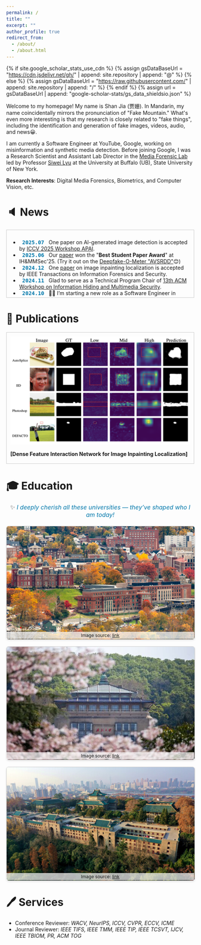 ```yaml
---
permalink: /
title: ""
excerpt: ""
author_profile: true
redirect_from: 
  - /about/
  - /about.html
---
```


{% if site.google_scholar_stats_use_cdn %}
{% assign gsDataBaseUrl = "https://cdn.jsdelivr.net/gh/" | append: site.repository | append: "@" %}
{% else %}
{% assign gsDataBaseUrl = "https://raw.githubusercontent.com/" | append: site.repository | append: "/" %}
{% endif %}
{% assign url = gsDataBaseUrl | append: "google-scholar-stats/gs_data_shieldsio.json" %}

<span class='anchor' id='about-me'></span>

Welcome to my homepage! My name is Shan Jia (贾姗). In Mandarin, my name coincidentally mirrors the pronunciation of "Fake Mountain." What's even more interesting is that my research is closely related to "fake things", including the identification and generation of fake images, videos, audio, and news😀.

I am currently a Software Engineer at YouTube, Google, working on misinformation and synthetic media detection. Before joining Google, I was a Research Scientist and Assistant Lab Director in the [Media Forensic Lab](https://ubmdfl.cse.buffalo.edu/) led by Professor [Siwei Lyu](https://cse.buffalo.edu/~siweilyu/index.html) at the University at Buffalo (UB), State University of New York.

**Research Interests**: Digital Media Forensics, Biometrics, and Computer Vision, etc.

# 🔈 News 
<div style="max-height:160px; overflow-y:auto; border:1px solid #ccc; padding:10px;">
<ul>
<li><span style="background-color: transparent; font-size: 14px; color: #0077aa; font-weight: bold; padding: 3px 8px; border-radius: 50px; font-family: monospace;">2025.07</span> One paper on AI-generated image detection is accepted by <a href="https://sites.google.com/berkeley.edu/apai-iccv2025/">ICCV 2025 Workshop APAI</a>.</li>
<li><span style="background-color: transparent; font-size: 14px; color: #0077aa; font-weight: bold; padding: 3px 8px; border-radius: 50px; font-family: monospace;">2025.06</span> Our <a href="https://dl.acm.org/doi/pdf/10.1145/3733102.3733133">paper</a> won the "<strong>Best Student Paper Award</strong>" at IH&MMSec'25. (Try it out on the <a href="https://zinc.cse.buffalo.edu/ubmdfl/deep-o-meter/landing_page">Deepfake-O-Meter "AVSRDD"</a>😊)</li>
<li><span style="background-color: transparent; font-size: 14px; color: #0077aa; font-weight: bold; padding: 3px 8px; border-radius: 50px; font-family: monospace;">2024.12</span> One <a href="https://arxiv.org/pdf/2408.02191">paper</a> on image inpainting localization is accepted by IEEE Transactions on Information Forensics and Security.</li>
<li><span style="background-color: transparent; font-size: 14px; color: #0077aa; font-weight: bold; padding: 3px 8px; border-radius: 50px; font-family: monospace;">2024.11</span> Glad to serve as a Technical Program Chair of <a href="https://www.ihmmsec.org/">13th ACM Workshop on Information Hiding and Multimedia Security</a>.</li>
<li><span style="background-color: transparent; font-size: 14px; color: #0077aa; font-weight: bold; padding: 3px 8px; border-radius: 50px; font-family: monospace;">2024.10</span> 🎉🎉 I’m starting a new role as a Software Engineer in YouTube at Google!</li>
<li><span style="background-color: transparent; font-size: 14px; color: #0077aa; font-weight: bold; padding: 3px 8px; border-radius: 50px; font-family: monospace;">2024.09</span> One <a href="https://arxiv.org/pdf/2406.00985">paper</a> on multi-aspect text-driven image editing is accepted by NeurIPS 2024.</li>
<li><span style="background-color: transparent; font-size: 14px; color: #0077aa; font-weight: bold; padding: 3px 8px; border-radius: 50px; font-family: monospace;">2024.07</span> Glad to serve <a href="https://ieeexplore.ieee.org/xpl/conhome/10672516/proceeding">The 20th IEEE AVSS 2024</a> as a Publication Chair.</li>
<li><span style="background-color: transparent; font-size: 14px; color: #0077aa; font-weight: bold; padding: 3px 8px; border-radius: 50px; font-family: monospace;">2024.04</span> Glad to be featured on Buffalo News: <a href="https://buffalonews.com/news/local/business/schumer-ub-tout-buffalos-ai-opportunity-as-nations-top-scientist-visits/article_09fa6c48-f11f-11ee-90cc-73d65e6fecf9.html">link</a>.</li>
<li><span style="background-color: transparent; font-size: 14px; color: #0077aa; font-weight: bold; padding: 3px 8px; border-radius: 50px; font-family: monospace;">2024.04</span> One <a href="https://openaccess.thecvf.com/content/CVPR2024W/WMF/papers/Jia_Can_ChatGPT_Detect_DeepFakes_A_Study_of_Using_Multimodal_Large_CVPRW_2024_paper.pdf">paper</a> on using ChatGPT-4V for Deepfake face detection is accepted by CVPR2024 Workshop on Media Forensics (<a href="https://github.com/shanface33/GPT4MF_UB">link</a>).</li>
<li><span style="background-color: transparent; font-size: 14px; color: #0077aa; font-weight: bold; padding: 3px 8px; border-radius: 50px; font-family: monospace;">2024.03</span> Two papers are accepted by ICME 2024 <strong>Oral</strong>. Congratulations to Soumyya and Yu!</li>
<li><span style="background-color: transparent; font-size: 14px; color: #0077aa; font-weight: bold; padding: 3px 8px; border-radius: 50px; font-family: monospace;">2024.02</span> Glad to give a talk on Deepfake video detection, invited by <a href="https://realitydefender.com/">Reality Defender</a>.</li>
<li><span style="background-color: transparent; font-size: 14px; color: #0077aa; font-weight: bold; padding: 3px 8px; border-radius: 50px; font-family: monospace;">2024.01</span> I was interviewed by <a href="https://futurumcareers.com/">Futurum Careers, UK</a> together with Prof. Siwei Lyu (<a href="https://futurumcareers.com/Issue-24.pdf">link1</a>, <a href="https://futurumcareers.com/detecting-deepfakes-how-can-we-ensure-that-generative-ai-is-used-for-good">link2</a>).</li>
<li><span style="background-color: transparent; font-size: 14px; color: #0077aa; font-weight: bold; padding: 3px 8px; border-radius: 50px; font-family: monospace;">2024.01</span> One <a href="https://openreview.net/pdf?id=Ny150AblPu">paper</a> on uncovering text-image inconsistency is accepted by ICLR 2024 (<a href="https://www.youtube.com/watch?v=FjI-z3kte4U">video</a>).</li>
<li><span style="background-color: transparent; font-size: 14px; color: #0077aa; font-weight: bold; padding: 3px 8px; border-radius: 50px; font-family: monospace;">2023.10</span> One <a href="https://openaccess.thecvf.com/content/WACV2024/papers/Ju_Improving_Fairness_in_Deepfake_Detection_WACV_2024_paper.pdf">paper</a> on improving fairness in deepfake detection is accepted by WACV 2024 (<a href="https://github.com/littlejuyan/DF_Fairness"><strong>Code</strong></a>, <a href="https://www.buffalo.edu/ubnow/stories/2024/01/lyu-deepfake-bias.html">news report by UBNow</a>).</li>
<li><span style="background-color: transparent; font-size: 14px; color: #0077aa; font-weight: bold; padding: 3px 8px; border-radius: 50px; font-family: monospace;">2023.09</span> One <a href="https://arxiv.org/pdf/2310.03827">paper</a> on audio-visual deepfake detection is accepted by MIT IEEE Undergraduate Research Technology Conference. Congratulations to Sneha Muppalla (a senior high school student)!</li>
<li><span style="background-color: transparent; font-size: 14px; color: #0077aa; font-weight: bold; padding: 3px 8px; border-radius: 50px; font-family: monospace;">2023.08</span> One <a href="https://www.sciencedirect.com/science/article/abs/pii/S0924271623002320">paper</a> on street view imagery analysis is accepted by ISPRS Journal of Photogrammetry and Remote Sensing.</li>
<li><span style="background-color: transparent; font-size: 14px; color: #0077aa; font-weight: bold; padding: 3px 8px; border-radius: 50px; font-family: monospace;">2023.08</span> 🎉🎉 I’m starting a new position as Assistant Lab Director at <a href="https://ubmdfl.cse.buffalo.edu/">UB Media Forensic Lab (UB MDFL)</a>! </li>
<li><span style="background-color: transparent; font-size: 14px; color: #0077aa; font-weight: bold; padding: 3px 8px; border-radius: 50px; font-family: monospace;">2023.08</span> One <a href="https://arxiv.org/pdf/2211.08615">paper</a>  on image forgery detection is accepted by IEEE Transactions on Multimedia.</li>
<li><span style="background-color: transparent; font-size: 14px; color: #0077aa; font-weight: bold; padding: 3px 8px; border-radius: 50px; font-family: monospace;">2023.04</span> Two papers are accepted by CVPR2023 Workshop on Media Forensics (WMF). Autosplice dataset has been released (<a href="https://github.com/shanface33/AutoSplice_Dataset">link</a>)!</li>
<li><span style="background-color: transparent; font-size: 14px; color: #0077aa; font-weight: bold; padding: 3px 8px; border-radius: 50px; font-family: monospace;">2022.11</span> One <a href="https://pdf.sciencedirectassets.com/271826/1-s2.0-S0924271622X00129/1-s2.0-S0924271622003021/am.pdf?X-Amz-Security-Token=IQoJb3JpZ2luX2VjENj%2F%2F%2F%2F%2F%2F%2F%2F%2F%2FwEaCXVzLWVhc3QtMSJGMEQCIDPfGZpjp9ypeaJS40PVN5UVojBfPMacghBOZyPpGhcjAiBw45g%2F%2FNE7j4B8KvKjJwHZEo%2FltbDtaEok3KQyI4DDdCq7BQjg%2F%2F%2F%2F%2F%2F%2F%2F%2F%2F8BEAUaDDA1OTAwMzU0Njg2NSIMS60MOPpYfLCiQ5wFKo8FgM0MftXLmNXSB6E6KgCjOU26FFihWV3Dolc4GJCiqI%2By%2Bz%2F5aDhfaLUM03wvwvKfakXtJbdR76qiT1U%2FL%2BE3sfADTYlH%2B9CJOaS6u9AcSc6Qt4qdj5ReVMg%2B3wjPbPEaFW1oWnAFRnwVVFpFu8Zjsrfct4vB%2FqVUO8TE6c1qTgLFpjtztKUaVJ1yVSP4DndMglBF7yGHH9LId3ecdvDKagfLk2hccur44Qd3jtgawOYnq29JetNUxHAygueVL3cn%2BPwUSi9%2Bao9h%2FB9hgcIbazYUYVOe0%2Fp6oJbBW9oXkgHJaxedO%2Fsl6fQRImApJEuX1bzuk4gXMOxiDX3vwIVEV2GJzN4Taux44g9Tx%2BwH2kM5XUFPShS3wbBbQo5UmnlVAWjPVC0gQYC%2Bzu7aSOtfoGZ5fX%2B%2B9Xwkinxp7iUYOI8BV03t9ijZQWIGpaNCthGeIssypf9kLftfLqzSAwaA24YEnjMmlbnGP5m%2BibqEE9CRBeFntMdwXqEzG4SimL%2BsgUuRrjs8h3zgZoqbBaCE13Cu%2FmxfEkZ9QTJAUMWReqbTwjhgsIPFBUb8wFsiG3Vbe9lYHuN2K7l1tBiLnWovxk3mtlQkjKJUDI4NM87n4Pgp%2FetFgsuHR8KLMFNNH5s%2B8sxJrYTTyVQuSJYZ%2FKNlvsL%2FSfdTroepHkaIgwAvNWhihluqbByZ07tLwPHCegL4Gs%2BGU1peql7s3FweS7RkV3avo1L72NBt9b9JlPLOIeiolV1m67LoFSI4dDYrfEychtNZWbG2eLKN57LUaTxdPtfR3yc87%2FO0xeIQfQHzdhsXo1lMvpCMWBENg8lb5fv0aoyC3kiTBRhGtHedBlFgIN14gCcPmflowGI0zSKGtzC3tMbDBjqyAYci02Av6Ht1b68dD%2Baz7FTwmByHppLJDl4c5L763KTgEYJzXXxALJqRexgSV8MihBQ2eI8ggVxg%2F%2F2%2Byyejd2Iy6D8aoogltp%2Bdx9o9W%2F5Yaog3wg07PwKLPA6Lc3l54uMt5i06c3e0BowCfsVBCsq2Ti%2Fd9JKmVOSN9OQCjFTBeTFR%2B8yxNJp%2BxstZgYrbum7qp%2FAL1%2FiwfVzsExcTBEdb6cauPKgRCUd%2BKFuRSJLyu%2FY%3D&X-Amz-Algorithm=AWS4-HMAC-SHA256&X-Amz-Date=20250712T002953Z&X-Amz-SignedHeaders=host&X-Amz-Expires=300&X-Amz-Credential=ASIAQ3PHCVTY366K57TR%2F20250712%2Fus-east-1%2Fs3%2Faws4_request&X-Amz-Signature=19d880be10f1844c3b46e19310aa4bbd4232a5c447b95040f72588511aef7956&hash=fea9f0dd61dd708c42411082d43c4861819d25f696f7d190c1a780a9325ccc69&host=68042c943591013ac2b2430a89b270f6af2c76d8dfd086a07176afe7c76c2c61&pii=S0924271622003021&tid=pdf-90710799-85f1-409a-86f0-f04e52ed3393&sid=1b17576a645893414a29e5c-52c7144ad968gxrqa&type=client">paper</a> on street view image inpainting is accepted by ISPRS Journal of Photogrammetry and Remote Sensing (IF: 12.2).</li>
<li><span style="background-color: transparent; font-size: 14px; color: #0077aa; font-weight: bold; padding: 3px 8px; border-radius: 50px; font-family: monospace;">2022.06</span> Two papers on Media Forensics are accepted by ICIP 2022.</li>
<li><span style="background-color: transparent; font-size: 14px; color: #0077aa; font-weight: bold; padding: 3px 8px; border-radius: 50px; font-family: monospace;">2022.01</span> One <a href="https://www.albany.edu/faculty/mchang2/files/2022_05_ICASSP_De-Contextualization.pdf">paper</a> on Image-text De-contextualization Detection is accepted by ICASSP 2022.</li>
<li><span style="background-color: transparent; font-size: 14px; color: #0077aa; font-weight: bold; padding: 3px 8px; border-radius: 50px; font-family: monospace;">2021.12</span> Glad to give a keynote speech on Deepfakes at <a href="https://mfc.nist.gov/workshop">Open Media Forensics Challenge (OpenMFC) 2020-2021 Workshop</a>.</li>
<li><span style="background-color: transparent; font-size: 14px; color: #0077aa; font-weight: bold; padding: 3px 8px; border-radius: 50px; font-family: monospace;">2021.10</span> I joined <a href="https://infocamp.ischool.berkeley.edu/">UC Berkeley InforCamp</a> Deepfake Panel as a speaker.</li>
<li><span style="background-color: transparent; font-size: 14px; color: #0077aa; font-weight: bold; padding: 3px 8px; border-radius: 50px; font-family: monospace;">2021.06</span> 🎉🎉 I defended my Ph.D. dissertation on face spoofing detection and will join UB as a Post-Doctoral Researcher.</li>
<li><span style="background-color: transparent; font-size: 14px; color: #0077aa; font-weight: bold; padding: 3px 8px; border-radius: 50px; font-family: monospace;">2020.12</span> 🎉🎉 I joined <a href="http://www.lmars.whu.edu.cn/Upload/1608014392.pdf">2020 International Graduate Workshop on GeoInformatics</a>, and won the Excellent Presentation Award (1/11).</li>
</ul>
</div>


# 📝 Publications
<div style="max-height: 330px; overflow-y: auto; border: 1px solid #ccc; padding: 10px;">

<div class='paper-box'>
    <div class='paper-box-image'>
      <div>
        <img src='images/tifs25.png' alt="sym" width="100%">
      </div>
    </div>
<div class='paper-box-text' markdown="1">

**[Dense Feature Interaction Network for Image Inpainting Localization]**

 Ye Yao, Tingfeng Han, <u>Shan Jia*</u>, Siwei Lyu

IEEE Transactions on Information Forensics and Security, TIFS'25, [**Paper**](https://arxiv.org/pdf/2408.02191), [**Code**](https://github.com/Boombb/DeFI-Net_Inpainting)
</div>
</div>

<div class='paper-box'>
    <div class='paper-box-image'>
      <div>
        <img src='images/Neurips24.png' alt="sym" width="100%">
      </div>
    </div>
<div class='paper-box-text' markdown="1">

**[ParallelEdits: Efficient Multi-Aspect Text-Driven Image Editing with Attention Grouping]**

 Mingzhen Huang, Jialing Cai, <u>Shan Jia</u>, Vishnu Suresh Lokhande, Siwei Lyu

The Thirty-eighth Annual Conference on Neural Information Processing Systems, NeurIPS'24, [**Paper**](https://proceedings.neurips.cc/paper_files/paper/2024/file/2847043899e1171183ceadf86bdbb280-Paper-Conference.pdf), [**Project**](https://www.mingzhenhuang.com/projects/ParallelEdits.html), [**Code**](https://github.com/Mingzhen-Huang/ParallelEdits)
</div>
</div>

<div class='paper-box'>
    <div class='paper-box-image'>
      <div>
        <img src='images/WMF24.png' alt="sym" width="100%">
      </div>
    </div>
<div class='paper-box-text' markdown="1">

**[Can Chatgpt Detect Deepfakes? A Study of Using Multimodal Large Language Models for Media Forensics]**

<u>Shan Jia</u>, Reilin Lyu, Kangran Zhao, Yize Chen, Zhiyuan Yan, Yan Ju, Chuanbo Hu, Xin Li, Baoyuan Wu, Siwei Lyu

Workshop on Media Forensics, CVPR2024, [**Paper**](https://openaccess.thecvf.com/content/CVPR2024W/WMF/papers/Jia_Can_ChatGPT_Detect_DeepFakes_A_Study_of_Using_Multimodal_Large_CVPRW_2024_paper.pdf), [**Code**](https://github.com/shanface33/GPT4MF_UB)
</div>
</div>

<div class='paper-box'>
    <div class='paper-box-image'>
      <div>
        <img src='images/ICLR_24.png' alt="sym" width="100%">
      </div>
    </div>
<div class='paper-box-text' markdown="1">

**[Exposing Text-Image Inconsistency Using Diffusion Models]**

 Mingzhen Huang, <u>Shan Jia</u>, Zhou Zhou, Yan Ju, Jialing Cai, Siwei Lyu

The Twelfth International Conference on Learning Representations, ICLR'24, [**Paper**](https://openreview.net/pdf?id=Ny150AblPu), [**Code**](https://mingzhenhuang.com/projects/InconsisDet.html), [**Video**](https://www.youtube.com/watch?v=FjI-z3kte4U)
</div>
</div>

<div class='paper-box'>
    <div class='paper-box-image'>
      <div>
        <img src='images/TMM_23.png' alt="sym" width="100%">
      </div>
    </div>
<div class='paper-box-text' markdown="1">

**[GLFF: Global and Local Feature Fusion for AI-synthesized Image Detection]**

Yan Ju, <u>Shan Jia</u>, Jialing Cai, Haiying Guan, Siwei Lyu

IEEE Transactions on Multimedia, TMM'23, [**Paper**](https://ieeexplore.ieee.org/abstract/document/10246417), [**Code**](https://github.com/littlejuyan/GLFF)
</div>
</div>

<div class='paper-box'>
    <div class='paper-box-image'>
      <div>
        <img src='images/AutoS_23.png' alt="sym" width="100%">
      </div>
    </div>
<div class='paper-box-text' markdown="1">
  
**[AutoSplice: A Text-prompt Manipulated Image Dataset for Media Forensics]**

<u>Shan Jia</u>, Mingzhen Huang, Zhou Zhou, Yan Ju, Jialing Cai, Siwei Lyu

Workshop on Media Forensics, CVPR2023, [**Paper**](https://openaccess.thecvf.com/content/CVPR2023W/WMF/papers/Jia_AutoSplice_A_Text-Prompt_Manipulated_Image_Dataset_for_Media_Forensics_CVPRW_2023_paper.pdf), [**Dataset**](https://github.com/shanface33/AutoSplice_Dataset)

</div>
</div>

<div class='paper-box'>
    <div class='paper-box-image'>
      <div>
        <img src='images/ISPRS_23.png' alt="sym" width="100%">
      </div>
    </div>
<div class='paper-box-text' markdown="1">
  
**[UPDExplainer: an Interpretable Transformer-based Framework for Urban Physical Disorder Detection Using Street View Imagery]**

Chuanbo Hu, <u>Shan Jia*</u>, Fan Zhang, Changjiang Xiao, Mindi Ruan, Jacob Thrasher, and Xin Li

ISPRS Journal of Photogrammetry and Remote Sensing, ISPRS-J'23 [**Paper**](https://www.sciencedirect.com/science/article/abs/pii/S0924271622003021)

</div>
</div>

<div class='paper-box'>
    <div class='paper-box-image'>
      <div>
        <img src='images/DFDM_21.png' alt="sym" width="100%">
      </div>
    </div>
<div class='paper-box-text' markdown="1">

**[Model Attribution of Face-swap Deepfake Videos]**

<u>Shan Jia</u>, Xin Li, Siwei Lyu

2022 IEEE International Conference on Image Processing, ICIP'22, [**Paper**](https://arxiv.org/pdf/2202.12951.pdf), [**Code, Dataset**](https://github.com/shanface33/Deepfake_Model_Attribution)

</div>
</div>

<div class='paper-box'>
    <div class='paper-box-image'>
      <div>
        <img src='images/ISPRSJ_22.png' alt="sym" width="100%">
      </div>
    </div>
<div class='paper-box-text' markdown="1">

**[A Saliency-Guided Street View Image Inpainting Framework for Efficient Last-Meters Wayfinding]**

Chuanbo Hu, <u>Shan Jia*</u>, Fan Zhang, Xin Li

ISPRS Journal of Photogrammetry and Remote Sensing, ISPRS-J'22, [**PDF**](https://www.sciencedirect.com/science/article/abs/pii/S0924271623002320), [**Code**](https://github.com/shanface33/saliency_last_way_finding)

</div>
</div>

<div class='paper-box'>
    <div class='paper-box-image'>
      <div>
        <img src='images/FBC_20.png' alt="sym" width="100%">
      </div>
    </div>
<div class='paper-box-text' markdown="1">

**[3D face anti-spoofing with factorized bilinear coding]**

<u>Shan Jia</u>, Xin Li, Chuanbo Hu, Guodong Guo, Zhengquan Xu

IEEE Transactions on Circuits and Systems for Video Technology, TCSVT'20, [**Paper**](https://arxiv.org/pdf/2005.06514.pdf), [**Dataset**](https://github.com/shanface33/Wax_Figure_Face_DB)

</div>
</div>
</div>


# 🎓 Education
<div align="center" style="font-size:16px; color:#555; margin-bottom:20px;">
✨ <em style="color:#0077aa;">I deeply cherish all these universities — they’ve shaped who I am today!</em>
</div>

<style>
.education-grid {
  display: grid;
  grid-template-columns: repeat(auto-fit, minmax(300px, 1fr));
  gap: 20px;
  max-width: 1600px;
  margin: 0 auto;
}

.education-card {
  perspective: 1000px;
  width: 100%;
  aspect-ratio: 5 / 3;
  position: relative;
}

.education-inner {
  position: relative;
  width: 100%;
  height: 100%;
  text-align: center;
  transition: transform 0.8s;
  transform-style: preserve-3d;
}

.education-card:hover .education-inner {
  transform: rotateY(180deg);
}

.education-front,
.education-back {
  position: absolute;
  top: 0;
  left: 0;
  width: 100%;
  height: 100%;
  backface-visibility: hidden;
  border: 1px solid #ccc;
  border-radius: 6px;
  overflow: hidden;
  box-shadow: 0 2px 5px rgba(0,0,0,0.1);
}

.education-front img {
  width: 100%;
  height: 100%;
  object-fit: cover;
  display: block;
}

.image-source {
  position: absolute;
  bottom: 0;
  left: 0;
  right: 0;
  background: rgba(255, 255, 255, 0.7);
  font-size: 12px;
  text-align: center;
  padding: 2px 4px;
  z-index: 2; 
}

.education-back {
  background-color: #fff;
  color: #333;
  transform: rotateY(180deg);
  display: flex;
  justify-content: center;
  align-items: center;
  padding: 15px;
  box-sizing: border-box;
  font-size: 14px;
  line-height: 1.4;
  text-align: center;
}
</style>

<div class="education-grid">

<div class="education-card">
  <div class="education-inner">
    <div class="education-front">
      <img src="images/wvu.jpeg" alt="WVU">
    </div>
    <div class="education-back">
      2017.10 - 2021.06<br>
      Visiting Ph.D.<br>
      <a href="https://lcsee.statler.wvu.edu/" target="_blank">
        Department of Computer Science and Electrical Engineering<br>
        West Virginia University, USA
      </a>
    </div>
  </div>
  <div class="image-source">
    Image source: <a href="https://wvutoday.wvu.edu/stories/2023/11/17/new-majors-medical-breakthrough-signal-success-for-wvu" target="_blank">link</a>
  </div>
</div>

<div class="education-card">
  <div class="education-inner">
    <div class="education-front">
      <img src="images/whu2.jpg" alt="WHU">
    </div>
    <div class="education-back">
      2014.09 - 2021.06<br>
      MD-PhD<br>
      <a href="http://www.lmars.whu.edu.cn/en" target="_blank">
        State Key Laboratory of Information Engineering in Surveying, Mapping, and Remote Sensing<br>
        Wuhan University, China
      </a>
    </div>
  </div>
  <div class="image-source">
    Image source: <a href="https://intlaffairs.hku.hk/programmes/wuhan-university-exchange-programme" target="_blank">link</a>
  </div>
</div>

<div class="education-card">
  <div class="education-inner">
    <div class="education-front">
      <img src="images/whu.jpg" alt="WHU">
    </div>
    <div class="education-back">
      2010.09 - 2014.06<br>
      Bachelor<br>
      <a href="http://eis.whu.edu.cn/indexone.shtml" target="_blank">
        Electronic Information School<br>
        Wuhan University, China
      </a>
    </div>
  </div>
  <div class="image-source">
    Image source: <a href="https://en.wikipedia.org/wiki/Early_buildings_of_Wuhan_University" target="_blank">link</a>
  </div>
</div>

</div>


# 🖊 Services
- Conference Reviewer: *WACV, NeurIPS, ICCV, CVPR, ECCV, ICME*
- Journal Reviewer: *IEEE TIFS, IEEE TMM, IEEE TIP, IEEE TCSVT, IJCV, IEEE TBIOM, PR, ACM TOG*


<div align="center">
</div>

<div align="center">
<script type='text/javascript' id='clustrmaps' src='//cdn.clustrmaps.com/map_v2.js?cl=485dc1&w=a&t=tt&d=DWq0xRlaIghROAgH6Lr8tmD_XQEZ-bbDoLfqLus2cPc&co=ffffff&ct=060419&cmo=dfff53&cmn=ff5353'></script>
</div>

